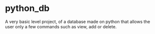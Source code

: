 # python_db
A very basic level project, of a database made on python that allows the user only a few commands such as view, add or delete.

